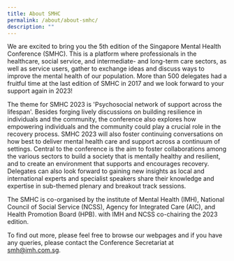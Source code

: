 ```yaml
---
title: About SMHC
permalink: /about/about-smhc/
description: ""
---
```

We are excited to bring you the 5th edition of the Singapore Mental Health Conference (SMHC). This is a platform where professionals in the healthcare, social service, and intermediate- and long-term care sectors, as well as service users, gather to exchange ideas and discuss ways to improve the mental health of our population. More than 500 delegates had a fruitful time at the last edition of SMHC in 2017 and we look forward to your support again in 2023!  

The theme for SMHC 2023 is 'Psychosocial network of support across the lifespan'. Besides forging lively discussions on building resilience in individuals and the community, the conference also explores how empowering individuals and the community could play a crucial role in the recovery process. SMHC 2023 will also foster continuing conversations on how best to deliver mental health care and support across a continuum of settings. Central to the conference is the aim to foster collaborations among the various sectors to build a society that is mentally healthy and resilient, and to create an environment that supports and encourages recovery. Delegates can also look forward to gaining new insights as local and international experts and specialist speakers share their knowledge and expertise in sub-themed plenary and breakout track sessions.

The SMHC is co-organised by the institute of Mental Health (IMH), National Council of Social Service (NCSS), Agency for Integrated Care (AIC), and Health Promotion Board (HPB). with IMH and NCSS co-chairing the 2023 edition.  

To find out more, please feel free to browse our webpages and if you have any queries, please contact the Conference Secretariat at [smh@imh.com.sg](mailto:smh@imh.com.sg).